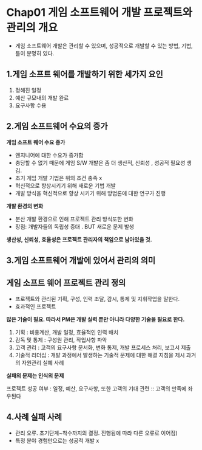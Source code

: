 

Chap01 게임 소프트웨어 개발 프로젝트와 관리의 개요
=====================================
- 게임 소프트웨어 개발은 관리할 수 있으며, 성공적으로 개발할 수 있는 방법, 기법, 틀이 분명히 있다. 

1.게임 소프트 웨어를 개발하기 위한 세가지 요인
------------------------

1. 정해진 일정
2. 예산 규모내의 개발 완료
3. 요구사항 수용

2.게임 소프트웨어 수요의 증가
------------------------

**게임 소프트 웨어 수요 증가**

- 엔지니어에 대한 수요가 증가함
- 충당할 수 없기 때문에 게임 S/W 개발은 좀 더 생산적, 신뢰성 , 성공적 필요성 생김.
- 초기 게임 개발 기법은 위의 조건 충족 x
- 혁신적으로 향상시키기 위해 새로운 기법 개발
- 개발 방식을 혁신적으로 향상 시키기 위해 방법론에 대한 연구가 진행

**개발 환경의 변화**

- 분산 개발 환경으로 인해 프로젝트 관리 방식또한 변화
- 장점: 개발자들의 독립성 증대 . BUT 새로운 문제 발생

**생산성, 신뢰성, 효율성은 프로젝트 관리자의 책임으로 남아있을 것.**

3.게임 소프트웨어 개발에 있어서 관리의 의미
------------------------

게임 소프트 웨어 프로젝트 관리 정의
---------------------------

 - 프로젝트와 관리된 기획, 구성, 인력 조달, 감시, 통제 및 지휘작업을 말한다.
 - 효과적인 프로젝트
 
**많은 기술이 필요. 따라서 PM은 개발 실력 뿐만 아니라 다양한 기술을 필요로 한다.**

1. 기획 : 비용계산, 개발 일정, 효율적인 인력 배치
2. 감독 및 통제 : 구성원 관리, 작업사항 파악
3. 고객 관리 : 고객의 요구사항 문서화, 변화 통제, 개발 프로세스 처리, 보고서 제출 
4. 기술적 리더십 : 개발 과정에서 발생하는 기술적 문제에 대한 해결 지침을 제시 과거의 자원관리 실폐 사례

**실패의 문제는 인식의 문제**

프로젝트 성공 여부 : 일정, 예산, 요구사항, 또한 고객의 기대 관련 :: 고객의 만족에 좌우된다

4.사례 실패 사례
-----------
- 관리 오류. 초기단계~착수까지의 결정. 진행됨에 따라 다른 오류로 이어짐) 
- 특정 분야 경험만으로는 성공적 개발 x




